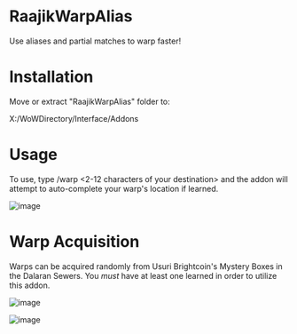 # RaajikWarpAlias
 Use aliases and partial matches to warp faster!

# Installation
 Move or extract "RaajikWarpAlias" folder to: 
 
 X:/WoWDirectory/Interface/Addons

# Usage
 To use, type /warp <2-12 characters of your destination> and the addon will attempt to auto-complete your warp's location if learned.

 ![image](https://github.com/user-attachments/assets/39be218e-9b1b-4ac7-8984-40cc5446fd3f)

# Warp Acquisition
Warps can be acquired randomly from Usuri Brightcoin's Mystery Boxes in the Dalaran Sewers. You *must* have at least one learned in order to utilize this addon.

![image](https://github.com/user-attachments/assets/ea644d22-2f03-40b2-bb5b-ebaf992bc9f8)

![image](https://github.com/user-attachments/assets/96ac15d6-ee8e-4333-b5fc-62ef752a1a18)


